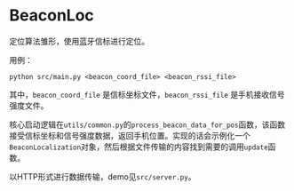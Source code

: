 # BeaconLoc

定位算法雏形，使用蓝牙信标进行定位。


用例：

```shell
python src/main.py <beacon_coord_file> <beacon_rssi_file>
```

其中，`beacon_coord_file` 是信标坐标文件，`beacon_rssi_file` 是手机接收信号强度文件。

核心启动逻辑在`utils/common.py`的`process_beacon_data_for_pos`函数，该函数接受信标坐标和信号强度数据，返回手机位置。实现的话会示例化一个`BeaconLocalization`对象，然后根据文件传输的内容找到需要的调用`update`函数。


以HTTP形式进行数据传输，demo见`src/server.py`。
